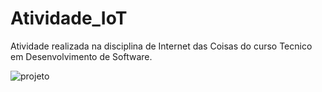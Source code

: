 # Atividade_IoT
Atividade realizada na disciplina de Internet das Coisas do curso Tecnico em Desenvolvimento de Software.

![projeto](https://github.com/BReimberg/Atividade_IoT/assets/114779298/2534d2a4-2455-46dd-9c5b-da551d63c29d)
